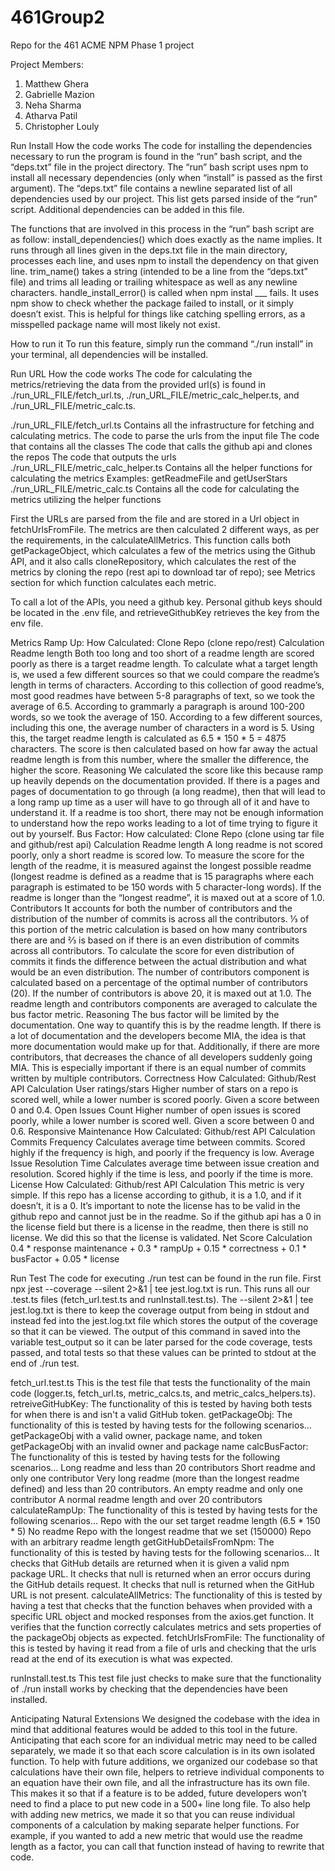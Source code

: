 # 461Group2
Repo for the 461 ACME NPM Phase 1 project

Project Members:
1. Matthew Ghera
2. Gabrielle Mazion
3. Neha Sharma
4. Atharva Patil
5. Christopher Louly


Run Install
How the code works
The code for installing the dependencies necessary to run the program is found in the “run” bash script, and the “deps.txt” file in the project directory.
The “run” bash script uses npm to install all necessary dependencies (only when “install” is passed as the first argument).
The “deps.txt” file contains a newline separated list of all dependencies used by our project. This list gets parsed inside of the “run” script. Additional dependencies can be added in this file.

The functions that are involved in this process in the “run” bash script are as follow:
install_dependencies() which does exactly as the name implies. It runs through all lines given in the deps.txt file in the main directory, processes each line, and uses npm to install the dependency on that given line.
trim_name() takes a string (intended to be a line from the “deps.txt” file) and trims all leading or trailing whitespace as well as any newline characters.
handle_install_error() is called when npm instal ___ fails. It uses npm show to check whether the package failed to install, or it simply doesn’t exist. This is helpful for things like catching spelling errors, as a misspelled package name will most likely not exist.


How to run it
To run this feature, simply run the command “./run install” in your terminal, all dependencies will be installed. 

Run URL
How the code works
The code for calculating the metrics/retrieving the data from the provided url(s) is found in ./run_URL_FILE/fetch_url.ts, ./run_URL_FILE/metric_calc_helper.ts, and ./run_URL_FILE/metric_calc.ts. 

./run_URL_FILE/fetch_url.ts
Contains all the infrastructure for fetching and calculating metrics. 
The code to parse the urls from the input file 
The code that contains all the classes
The code that calls the github api and clones the repos
The code that outputs the urls
./run_URL_FILE/metric_calc_helper.ts
Contains all the helper functions for calculating the metrics
Examples: getReadmeFile and getUserStars
./run_URL_FILE/metric_calc.ts
Contains all the code for calculating the metrics utilizing the helper functions

First the URLs are parsed from the file and are stored in a Url object in fetchUrlsFromFile. The metrics are then calculated 2 different ways, as per the requirements, in the calculateAllMetrics. This function calls both getPackageObject, which calculates a few of the metrics using the Github API, and it also calls cloneRepository, which calculates the rest of the metrics by cloning the repo (rest api to download tar of repo); see Metrics section for which function calculates each metric. 

To call a lot of the APIs, you need a github key. Personal github keys should be located in the .env file, and retrieveGithubKey retrieves the key from the env file.


Metrics
Ramp Up:
How Calculated: Clone Repo (clone repo/rest)
Calculation
Readme length
Both too long and too short of a readme length are scored poorly as there is a target readme length. To calculate what a target length is, we used a few different sources so that we could compare the readme’s length in terms of characters. According to this collection of good readme’s, most good readmes have between 5-8 paragraphs of text, so we took the average of 6.5. According to grammarly a paragraph is around 100-200 words, so we took the average of 150. According to a few different sources, including this one, the average number of characters in a word is 5. Using this, the target readme length is calculated as 6.5 * 150 * 5 = 4875 characters. The score is then calculated based on how far away the actual readme length is from this number, where the smaller the difference, the higher the score.
Reasoning
We calculated the score like this because ramp up heavily depends on the documentation provided. If there is a pages and pages of documentation to go through (a long readme), then that will lead to a long ramp up time as a user will have to go through all of it and have to understand it. If a readme is too short, there may not be enough information to understand how the repo works leading to a lot of time trying to figure it out by yourself.
Bus Factor:
How calculated: Clone Repo (clone using tar file and github/rest api)
Calculation
Readme length
A long readme is not scored poorly, only a short readme is scored low. To measure the score for the length of the readme, it is measured against the longest possible readme (longest readme is defined as a readme that is 15 paragraphs where each paragraph is estimated to be 150 words with 5 character-long words). If the readme is longer than the “longest readme”, it is maxed out at a score of 1.0.
Contributors
It accounts for both the number of contributors and the distribution of the number of commits is across all the contributors. ⅓ of this portion of the metric calculation is based on how many contributors there are and ⅔ is based on if there is an even distribution of commits across all contributors. To calculate the score for even distribution of commits it finds the difference between the actual distribution and what would be an even distribution. The number of contributors component is calculated based on a percentage of the optimal number of contributors (20). If the number of contributors is above 20, it is maxed out at 1.0.
The readme length and contributors components are averaged to calculate the bus factor metric.
Reasoning
The bus factor will be limited by the documentation. One way to quantify this is by the readme length. If there is a lot of documentation and the developers become MIA, the idea is that more documentation would make up for that. Additionally, if there are more contributors, that decreases the chance of all developers suddenly going MIA. This is especially important if there is an equal number of commits written by multiple contributors.
Correctness
How Calculated: Github/Rest API
Calculation
User ratings/stars
Higher number of stars on a repo is scored well, while a lower number is scored poorly. Given a score between 0 and 0.4.
Open Issues Count
Higher number of open issues is scored poorly, while a lower number is scored well. Given a score between 0 and 0.6.
Responsive Maintenance
How Calculated: Github/rest API
Calculation
Commits Frequency
Calculates average time between commits. Scored highly if the frequency is high, and poorly if the frequency is low. 
Average Issue Resolution Time
Calculates average time between issue creation and resolution. Scored highly if the time is less, and poorly if the time is more. 
License
How Calculated: Github/rest API
Calculation
This metric is very simple. If this repo has a license according to github, it is a 1.0, and if it doesn’t, it is a 0. It’s important to note the license has to be valid in the github repo and cannot just be in the readme. So if the github api has a 0 in the license field but there is a license in the readme, then there is still no license. We did this so that the license is validated.
Net Score
Calculation
0.4 * response maintenance + 0.3 * rampUp + 0.15 * correctness + 0.1 * busFactor + 0.05 * license


Run Test
The code for executing ./run test can be found in the run file. First npx jest --coverage --silent 2>&1 | tee jest.log.txt is run. This runs all our .test.ts files (fetch_url.test.ts and runInstall.test.ts). The --silent 2>&1 | tee jest.log.txt is there to keep the coverage output from being in stdout and instead fed into the jest.log.txt file which stores the output of the coverage so that it can be viewed. The output of this command in saved into the variable test_output so it can be later parsed for the code coverage, tests passed, and total tests so that these values can be printed to stdout at the end of ./run test.

fetch_url.test.ts
This is the test file that tests the functionality of the main code (logger.ts, fetch_url.ts, metric_calcs.ts, and metric_calcs_helpers.ts). 
retreiveGitHubKey: The functionality of this is tested by having both tests for when there is and isn't a valid GitHub token. 
getPackageObj: The functionality of this is tested by having tests for the following scenarios…
getPackageObj with a valid owner, package name, and token
getPackageObj with an invalid owner and package name
calcBusFactor: The functionality of this is tested by having tests for the following scenarios…
Long readme and less than 20 contributors
Short readme and only one contributor
Very long readme (more than the longest readme defined) and less than 20 contributors.
An empty readme and only one contributor
A normal readme length and over 20 contributors
calculateRampUp: The functionality of this is tested by having tests for the following scenarios…
Repo with the our set target readme length (6.5 * 150 * 5)
No readme
Repo with the longest readme that we set (150000)
Repo with an arbitrary readme length
getGitHubDetailsFromNpm: The functionality of this is tested by having tests for the following scenarios…
It checks that GitHub details are returned when it is given a valid npm package URL. 
It checks that null is returned when an error occurs during the GitHub details request.
It checks that null is returned when the GitHub URL is not present.
calculateAllMetrics: The functionality of this is tested by having a test that checks that the function behaves when provided with a specific URL object and mocked responses from the axios.get function. It verifies that the function correctly calculates metrics and sets properties of the packageObj objects as expected.
fetchUrlsFromFile:  The functionality of this is tested by having it read from a file of urls and checking that the urls read at the end of its execution is what was expected. 

runInstall.test.ts
This test file just checks to make sure that the functionality of ./run install works by checking that the dependencies have been installed. 

 

Anticipating Natural Extensions
We designed the codebase with the idea in mind that additional features would be added to this tool in the future.
Anticipating that each score for an individual metric may need to be called separately, we made it so that each score calculation is in its own isolated function.
To help with future additions, we organized our codebase so that calculations have their own file, helpers to retrieve individual components to an equation have their own file, and all the infrastructure has its own file. This makes it so that if a feature is to be added, future developers won’t need to find a place to put new code in a 500+ line long file.
To also help with adding new metrics, we made it so that you can reuse individual components of a calculation by making separate helper functions. For example, if you wanted to add a new metric that would use the readme length as a factor, you can call that function instead of having to rewrite that code.




